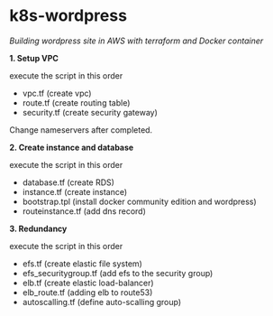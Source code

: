 # k8s-wordpress

_Building wordpress site in AWS with terraform and Docker container_


**1. Setup VPC**

execute the script in this order
- vpc.tf (create vpc)
- route.tf (create routing table)
- security.tf (create security gateway)

Change nameservers after completed.

**2. Create instance and database**

execute the script in this order
- database.tf (create RDS)
- instance.tf (create instance)
- bootstrap.tpl (install docker community edition and wordpress)
- routeinstance.tf (add dns record)

**3. Redundancy**

execute the script in this order
- efs.tf (create elastic file system)
- efs_securitygroup.tf (add efs to the security group)
- elb.tf (create elastic load-balancer)
- elb_route.tf (adding elb to route53)
- autoscalling.tf (define auto-scalling group)
